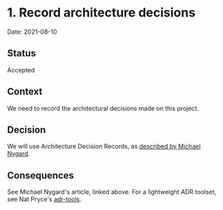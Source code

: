 # 1. Record architecture decisions

Date: 2021-08-10

## Status

Accepted

## Context

We need to record the architectural decisions made on this project.

## Decision

We will use Architecture Decision Records, as [described by Michael Nygard](https://cognitect.com/blog/2011/11/15/documenting-architecture-decisions).

## Consequences

See Michael Nygard's article, linked above. For a lightweight ADR toolset, see Nat Pryce's [adr-tools](https://github.com/npryce/adr-tools).
